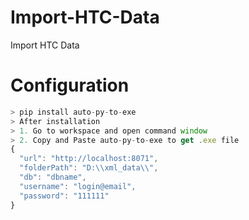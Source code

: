 # Import-HTC-Data
Import HTC Data

# Configuration 

``` javascript
> pip install auto-py-to-exe
> After installation
> 1. Go to workspace and open command window
> 2. Copy and Paste auto-py-to-exe to get .exe file
{
  "url": "http://localhost:8071",
  "folderPath": "D:\\xml_data\\",
  "db": "dbname",
  "username": "login@email",
  "password": "111111"
}
```
